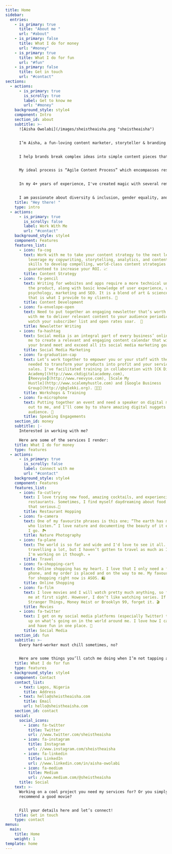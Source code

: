 ```yaml
---
title: Home
sidebar:
  entries:
    - is_primary: true
      title: "About me "
      url: "#about"
    - is_primary: false
      title: What I do for money
      url: "#money"
    - is_primary: true
      title: What I do for fun
      url: "#fun"
    - is_primary: false
      title: Get in touch
      url: "#contact"
sections:
  - actions:
      - is_primary: true
        is_scrolly: true
        label: Get to know me
        url: "#money"
    background_style: style4
    component: Intro
    section_id: about
    subtitle: >-
      ![Aisha Owolabi](/images/sheistheaisha.png "sheistheaisha")


      I’m Aisha, a fun-loving content marketer, storyteller & branding enthusiast. 


      I help brands break complex ideas into simple content pieces that are easily digestible and solve real problems.


      My ideal process is “Agile Content Process” which encompasses research, content strategy, data analysis and iteration. 


      In my 4+ years of experience, I've created magic with several remarkable brands. Some of them are: [Webcoupers](www.webcoupers.com), [Carbon](www.getcarbon.co), [Of A Kind Creatives](www.ofakindcreatives.com) (USA), [She Leads Africa](www.sheleadsafrica.org) and [CK Digital](www.ckdigital.net).


      I am passionate about diversity & inclusion, gender equality, and women empowerment & I enjoy sharing my thoughts via social media and talks.
    title: "Hey there! "
    type: intro
  - actions:
      - is_primary: true
        is_scrolly: false
        label: Work With Me
        url: "#contact"
    background_style: style4
    component: Features
    features_list:
      - icon: fa-cog
        text: Work with me to take your content strategy to the next level. I will
          leverage my copywriting, storytelling, analytics, and content delivery
          skills to develop compelling, world-class content strategies
          guaranteed to increase your ROI. 📈
        title: Content Strategy
      - icon: fa-pencil
        text: Writing for websites and apps require a more technical understanding of
          the product, along with basic knowledge of user experience, user
          psychology, marketing and SEO. It is a blend of art & science, and
          that is what I provide to my clients. 📝
        title: Content Development
      - icon: fa-envelope-open
        text: Need to put together an engaging newsletter that’s worth reading? Work
          with me to deliver relevant content to your audience periodically, and
          watch your subscriber list and open rates soar.  📨
        title: Newsletter Writing
      - icon: fa-hashtag
        text: Social media is an integral part of every business’ online presence. Hire
          me to create a relevant and engaging content calendar that will help
          your brand meet and exceed all its social media marketing goals. 📱
        title: Social Media Marketing
      - icon: fa-graduation-cap
        text: Let’s work together to empower you or your staff with the skill sets
          needed to transform your products into profit and your services into
          sales. I've facilitated training in collaboration with [CK Digital
          Academy](http://www.ckdigitalacademy.com),
          [Reevyse](http://www.reevyse.com), [Scale My
          Hustle](http://www.scalemyhustle.com) and [Google Business
          Group](http://gbglekki.org). 👩🏾‍🏫
        title: Workshops & Training
      - icon: fa-microphone
        text: Putting together an event and need a speaker on digital marketing? Reach
          out to me, and I’ll come by to share amazing digital nuggets with your
          audience. 🎤
        title: Speaking Engagements
    section_id: money
    subtitle: |-
      Interested in working with me?

      Here are some of the services I render:
    title: What I do for money
    type: features
  - actions:
      - is_primary: true
        is_scrolly: false
        label: Connect with me
        url: "#contact"
    background_style: style4
    component: Features
    features_list:
      - icon: fa-cutlery
        text: I love trying new food, amazing cocktails, and experiencing different
          restaurants. Sometimes, I find myself daydreaming about food. It's
          that serious.🍹
        title: Restaurant Hopping
      - icon: fa-camera
        text: One of my favourite phrases is this one; “The earth has music for those
          who listen.” I love nature and documenting the beauty of it everywhere
          I go. 🏞
        title: Nature Photography
      - icon: fa-plane
        text: The world is so far and wide and I'd love to see it all. I enjoy
          travelling a lot, but I haven’t gotten to travel as much as I'd like.
          I'm working on it though. ✈️
        title: Travel
      - icon: fa-shopping-cart
        text: Online shopping has my heart. I love that I only need a few taps on my
          phone, and my order is placed and on the way to me. My favourite app
          for shopping right now is ASOS. 🛍
        title: Online Shopping
      - icon: fa-film
        text: I love movies and I will watch pretty much anything, so far it interests
          me at first sight. However, I don’t like watching series. If it’s not
          Stranger Things, Money Heist or Brooklyn 99, forget it. 🎬
        title: Movies
      - icon: fa-twitter
        text: I get on my social media platforms (especially Twitter) to relax and catch
          up on what’s going on in the world around me. I love how I can learn
          and have fun in one place. 📱
        title: Social Media
    section_id: fun
    subtitle: >-
      Every hard-worker must chill sometimes, no?


      Here are some things you’ll catch me doing when I’m not tapping away on my computer:
    title: What I do for fun
    type: features
  - background_style: style4
    component: Contact
    contact_list:
      - text: Lagos, Nigeria
        title: Address
      - text: hello@sheistheaisha.com
        title: Email
        url: hello@sheistheaisha.com
    section_id: contact
    social:
      social_icons:
        - icon: fa-twitter
          title: Twitter
          url: //www.twitter.com/sheistheaisha
        - icon: fa-instagram
          title: Instagram
          url: //www.instagram.com/sheistheaisha
        - icon: fa-linkedin
          title: LinkedIn
          url: //www.linkedin.com/in/aisha-owolabi
        - icon: fa-medium
          title: Medium
          url: //www.medium.com/@sheistheaisha
      title: Social
    text: >-
      Working on a cool project you need my services for? Or you simply want to
      recommend a good movie?


      Fill your details here and let’s connect!
    title: Get in touch
    type: contact
menus:
  main:
    title: Home
    weight: 1
template: home
---
```

